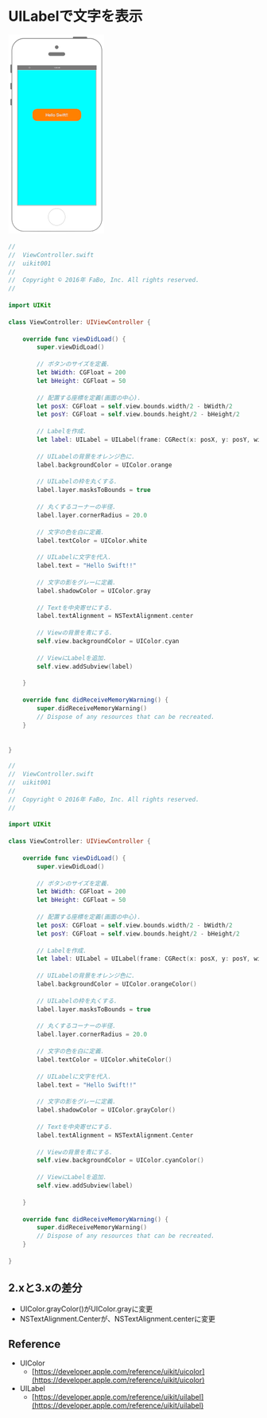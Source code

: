 # UILabelで文字を表示

![Preview uikit001](./img/uikit001.png)

```swift  fct_label="Swift 5.x/4.x/3.x"
//
//  ViewController.swift
//  uikit001
//
//  Copyright © 2016年 FaBo, Inc. All rights reserved.
//

import UIKit

class ViewController: UIViewController {

    override func viewDidLoad() {
        super.viewDidLoad()

        // ボタンのサイズを定義.
        let bWidth: CGFloat = 200
        let bHeight: CGFloat = 50

        // 配置する座標を定義(画面の中心).
        let posX: CGFloat = self.view.bounds.width/2 - bWidth/2
        let posY: CGFloat = self.view.bounds.height/2 - bHeight/2

        // Labelを作成.
        let label: UILabel = UILabel(frame: CGRect(x: posX, y: posY, width: bWidth, height: bHeight))

        // UILabelの背景をオレンジ色に.
        label.backgroundColor = UIColor.orange

        // UILabelの枠を丸くする.
        label.layer.masksToBounds = true

        // 丸くするコーナーの半径.
        label.layer.cornerRadius = 20.0

        // 文字の色を白に定義.
        label.textColor = UIColor.white

        // UILabelに文字を代入.
        label.text = "Hello Swift!!"

        // 文字の影をグレーに定義.
        label.shadowColor = UIColor.gray

        // Textを中央寄せにする.
        label.textAlignment = NSTextAlignment.center

        // Viewの背景を青にする.
        self.view.backgroundColor = UIColor.cyan

        // ViewにLabelを追加.
        self.view.addSubview(label)

    }

    override func didReceiveMemoryWarning() {
        super.didReceiveMemoryWarning()
        // Dispose of any resources that can be recreated.
    }


}
```

```swift fct_label="Swift 2.3"
//
//  ViewController.swift
//  uikit001
//
//  Copyright © 2016年 FaBo, Inc. All rights reserved.
//

import UIKit

class ViewController: UIViewController {

    override func viewDidLoad() {
        super.viewDidLoad()

        // ボタンのサイズを定義.
        let bWidth: CGFloat = 200
        let bHeight: CGFloat = 50

        // 配置する座標を定義(画面の中心).
        let posX: CGFloat = self.view.bounds.width/2 - bWidth/2
        let posY: CGFloat = self.view.bounds.height/2 - bHeight/2

        // Labelを作成.
        let label: UILabel = UILabel(frame: CGRect(x: posX, y: posY, width: bWidth, height: bHeight))

        // UILabelの背景をオレンジ色に.
        label.backgroundColor = UIColor.orangeColor()

        // UILabelの枠を丸くする.
        label.layer.masksToBounds = true

        // 丸くするコーナーの半径.
        label.layer.cornerRadius = 20.0

        // 文字の色を白に定義.
        label.textColor = UIColor.whiteColor()

        // UILabelに文字を代入.
        label.text = "Hello Swift!!"

        // 文字の影をグレーに定義.
        label.shadowColor = UIColor.grayColor()

        // Textを中央寄せにする.
        label.textAlignment = NSTextAlignment.Center

        // Viewの背景を青にする.
        self.view.backgroundColor = UIColor.cyanColor()

        // ViewにLabelを追加.
        self.view.addSubview(label)

    }

    override func didReceiveMemoryWarning() {
        super.didReceiveMemoryWarning()
        // Dispose of any resources that can be recreated.
    }

}
```

## 2.xと3.xの差分

* UIColor.grayColor()がUIColor.grayに変更
* NSTextAlignment.Centerが、NSTextAlignment.centerに変更

## Reference

* UIColor
	* [https://developer.apple.com/reference/uikit/uicolor](https://developer.apple.com/reference/uikit/uicolor)
* UILabel
	* [https://developer.apple.com/reference/uikit/uilabel](https://developer.apple.com/reference/uikit/uilabel)
